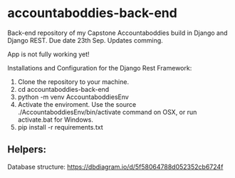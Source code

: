 # accountaboddies-back-end

Back-end repository of my Capstone Accountaboddies build in Django and Django REST. Due date 23th Sep.
Updates comming. 

App is not fully working yet!

Installations and Configuration for the Django Rest Framework:
1. Clone the repository to your machine.
2. cd accountaboddies-back-end
3. python -m venv AccountaboddiesEnv
4. Activate the enviroment. Use the source ./AccountaboddiesEnv/bin/activate command on OSX, or run activate.bat for Windows.
5. pip install -r requirements.txt

## Helpers:
Database structure: https://dbdiagram.io/d/5f58064788d052352cb6724f
